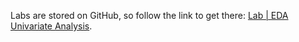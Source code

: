 <br><br>

Labs are stored on GitHub, so follow the link to get there: [Lab | EDA Univariate Analysis](https://github.com/data-bootcamp-v4/lab-eda-univariate/blob/main/lab_eda_univariate.md).

